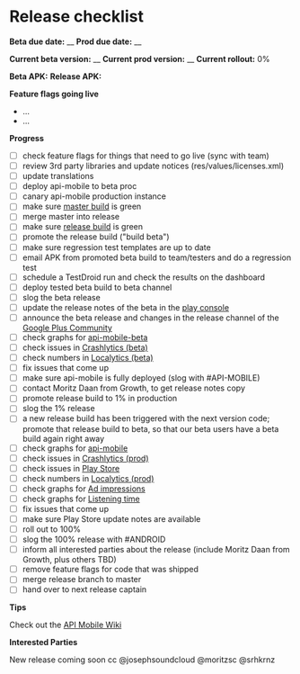 # Release checklist

**Beta due date:** __
**Prod due date:** __

**Current beta version:** __
**Current prod version:** __
**Current rollout:** 0%

**Beta APK:**
**Release APK:**

**Feature flags going live**

- ...
- ...

**Progress**

- [ ] check feature flags for things that need to go live (sync with team)
- [ ] review 3rd party libraries and update notices (res/values/licenses.xml)
- [ ] update translations
- [ ] deploy api-mobile to beta proc
- [ ] canary api-mobile production instance
- [ ] make sure [master build](http://ci.mobile.s-cloud.net:8080/view/android/job/soundcloud_android_integration_tests/) is green
- [ ] merge master into release
- [ ] make sure [release build](http://ci.mobile.s-cloud.net:8080/view/android/job/soundcloud_android_release/) is green
- [ ] promote the release build ("build beta")
- [ ] make sure regression test templates are up to date
- [ ] email APK from promoted beta build to team/testers and do a regression test
- [ ] schedule a TestDroid run and check the results on the dashboard
- [ ] deploy tested beta build to beta channel
- [ ] slog the beta release
- [ ] update the release notes of the beta in the [play console](https://play.google.com/apps/publish/)
- [ ] announce the beta release and changes in the release channel of the [Google Plus Community](https://plus.google.com/u/0/communities/100538417567948193266)
- [ ] check graphs for [api-mobile-beta](http://promdash.int.s-cloud.net/api-mobile-beta)
- [ ] check issues in [Crashlytics (beta)](https://www.crashlytics.com/soundcloudandroid/android/apps/com.soundcloud.android)
- [ ] check numbers in [Localytics (beta)](https://dashboard.localytics.com/dashboards?org_id=127#/8317?bucket=true&days=60&dimensions=day,a:player_type&metric=occurrences&offset=0&op=and&scale=false)
- [ ] fix issues that come up
- [ ] make sure api-mobile is fully deployed (slog with #API-MOBILE)
- [ ] contact Moritz Daan from Growth, to get release notes copy
- [ ] promote release build to 1% in production
- [ ] slog the 1% release
- [ ] a new release build has been triggered with the next version code; promote that release build
      to beta, so that our beta users have a beta build again right away
- [ ] check graphs for [api-mobile](http://promdash.int.s-cloud.net/api-mobile)
- [ ] check issues in [Crashlytics (prod)](https://www.crashlytics.com/soundcloudandroid/android/apps/com.soundcloud.android)
- [ ] check issues in [Play Store](https://play.google.com/apps/publish/?dev_acc=04754990293619832077#ErrorClusterListPlace:p=com.soundcloud.android&lr=LAST_24_HRS)
- [ ] check numbers in [Localytics (prod)](https://dashboard.localytics.com/dashboards?org_id=127#/33508?bucket=true&days=60&dimensions=day,a:player_type&metric=occurrences&offset=0&op=and&scale=false)
- [ ] check graphs for [Ad impressions](http://promdash.int.s-cloud.net/ads-on-android)
- [ ] check graphs for [Listening time](http://graphite.int.s-cloud.net/dashboard/#Audio)
- [ ] fix issues that come up
- [ ] make sure Play Store update notes are available
- [ ] roll out to 100%
- [ ] slog the 100% release with #ANDROID
- [ ] inform all interested parties about the release (include Moritz Daan from Growth, plus others TBD)
- [ ] remove feature flags for code that was shipped
- [ ] merge release branch to master
- [ ] hand over to next release captain

**Tips**

Check out the [API Mobile Wiki](https://github.com/soundcloud/api-mobile/wiki/Operating-api-mobile)

**Interested Parties**

New release coming soon cc @josephsoundcloud @moritzsc @srhkrnz 

